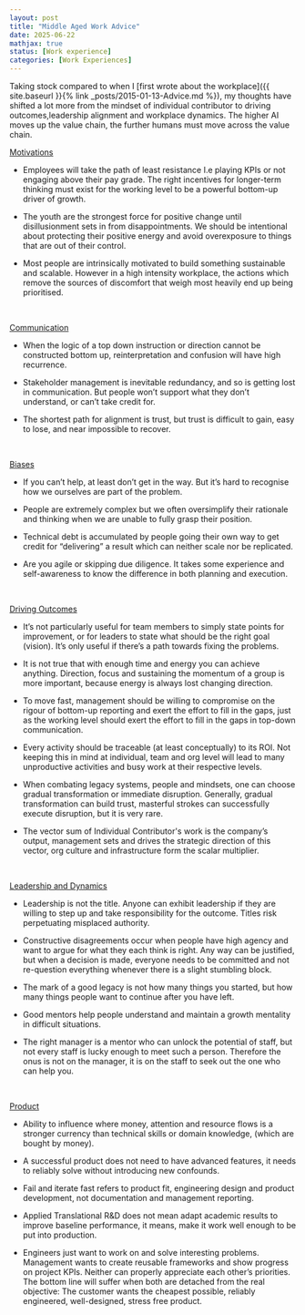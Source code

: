 ```yaml
---
layout: post
title: "Middle Aged Work Advice"
date: 2025-06-22
mathjax: true
status: [Work experience]
categories: [Work Experiences]
---
```


Taking stock compared to when I [first wrote about the workplace]({{ site.baseurl }}{% link _posts/2015-01-13-Advice.md %}), my thoughts have shifted a lot more from the mindset of individual contributor to driving outcomes,leadership alignment and workplace dynamics. The higher AI moves up the value chain, the further humans must move across the value chain. 

<u>Motivations</u>

* Employees will take the path of least resistance I.e playing KPIs or not engaging above their pay grade. The right incentives for longer-term thinking must exist for the working level to be a powerful bottom-up driver of growth.

* The youth are the strongest force for positive change until disillusionment sets in from disappointments. We should be intentional about protecting their positive energy and avoid overexposure to things that are out of their control. 

* Most people are intrinsically motivated to build something sustainable and scalable. However in a high intensity workplace, the actions which remove the sources of discomfort that weigh most heavily end up being prioritised. 


<br>

<u>Communication</u>

* When the logic of a top down instruction or direction cannot be constructed bottom up, reinterpretation and confusion will have high recurrence.

* Stakeholder management is inevitable redundancy, and so is getting lost in communication. But people won’t support what they don’t understand, or can’t take credit for.

* The shortest path for alignment is trust, but trust is difficult to gain, easy to lose, and near impossible to recover.

<br> 

<u>Biases</u>

* If you can’t help, at least don’t get in the way. But it’s hard to recognise how we ourselves are part of the problem.


* People are extremely complex but we often oversimplify their rationale and thinking when we are unable to fully grasp their position.

* Technical debt is accumulated by people going their own way to get credit for “delivering” a result which can neither scale nor be replicated. 


* Are you agile or skipping due diligence. It takes some experience and self-awareness to know the difference in both planning and execution. 


<br>

<u>Driving Outcomes</u>

* It’s not particularly useful for team members to simply state points for improvement, or for leaders to state what should be the right goal (vision). It’s only useful if there’s a path towards fixing the problems.

* It is not true that with enough time and energy you can achieve anything. Direction, focus and sustaining the momentum of a group is more important, because energy is always lost changing direction.

* To move fast, management should be willing to compromise on the rigour of bottom-up reporting and exert the effort to fill in the gaps, just as the working level should exert the effort to fill in the gaps in top-down communication. 

* Every activity should be traceable (at least conceptually) to its ROI. Not keeping this in mind at individual, team and org level will lead to many unproductive activities and busy work at their respective levels.

* When combating legacy systems, people and mindsets, one can choose gradual transformation or immediate disruption. Generally, gradual transformation can build trust, masterful strokes can successfully execute disruption, but it is very rare.

* The vector sum of Individual Contributor's work is the company’s output, management sets and drives the strategic direction of this vector, org culture and infrastructure form the scalar multiplier. 

<br>

<u>Leadership and Dynamics</u>

* Leadership is not the title. Anyone can exhibit leadership if they are willing to step up and take responsibility for the outcome. Titles risk perpetuating misplaced authority. 

* Constructive disagreements occur when people have high agency and want to argue for what they each think is right. Any way can be justified, but when a decision is made, everyone needs to be committed and not re-question everything whenever there is a slight stumbling block.

* The mark of a good legacy is not how many things you started, but how many things people want to continue after you have left. 

* Good mentors help people understand and maintain a growth mentality in difficult situations.

* The right manager is a mentor who can unlock the potential of staff, but not every staff is lucky enough to meet such a person. Therefore the onus is not on the manager, it is on the staff to seek out the one who can help you. 


<br>

<u>Product</u>

* Ability to influence where money, attention and resource flows is a stronger currency than technical skills or domain knowledge, (which are bought by money).

* A successful product does not need to have advanced features, it needs to reliably solve without introducing new confounds. 

* Fail and iterate fast refers to product fit, engineering design and product development, not documentation and management reporting. 

* Applied Translational R&D does not mean adapt academic results to improve baseline performance, it means, make it work well enough to be put into production.

* Engineers just want to work on and solve interesting problems. Management wants to create reusable frameworks and show progress on project KPIs. Neither can properly appreciate each other’s priorities. The bottom line will suffer when both are detached from the real objective: The customer wants the cheapest possible, reliably engineered, well-designed, stress free product. 



